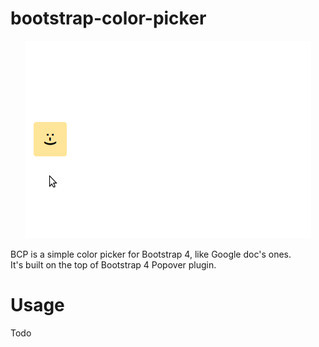 # bootstrap-color-picker

<p align="center">
    <img src="bcp.gif">
</p>

BCP is a simple color picker for Bootstrap 4, like Google doc's ones.  
It's built on the top of Bootstrap 4 Popover plugin.

# Usage

Todo
